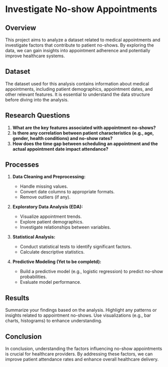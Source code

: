 # Investigate No-show Appointments

## Overview

This project aims to analyze a dataset related to medical appointments and investigate factors that contribute to patient no-shows. By exploring the data, we can gain insights into appointment adherence and potentially improve healthcare systems.

## Dataset

The dataset used for this analysis contains information about medical appointments, including patient demographics, appointment dates, and other relevant features. It is essential to understand the data structure before diving into the analysis.

## Research Questions

1. **What are the key features associated with appointment no-shows?**
2. **Is there any correlation between patient characteristics (e.g., age, gender, health conditions) and no-show rates?**
3. **How does the time gap between scheduling an appointment and the actual appointment date impact attendance?**

## Processes

1. **Data Cleaning and Preprocessing:**
   - Handle missing values.
   - Convert date columns to appropriate formats.
   - Remove outliers (if any).

2. **Exploratory Data Analysis (EDA):**
   - Visualize appointment trends.
   - Explore patient demographics.
   - Investigate relationships between variables.

3. **Statistical Analysis:**
   - Conduct statistical tests to identify significant factors.
   - Calculate descriptive statistics.

4. **Predictive Modeling (Yet to be completd):**
   - Build a predictive model (e.g., logistic regression) to predict no-show probabilities.
   - Evaluate model performance.

## Results

Summarize your findings based on the analysis. Highlight any patterns or insights related to appointment no-shows. Use visualizations (e.g., bar charts, histograms) to enhance understanding.

## Conclusion

In conclusion, understanding the factors influencing no-show appointments is crucial for healthcare providers. By addressing these factors, we can improve patient attendance rates and enhance overall healthcare delivery.
